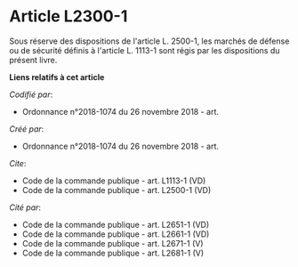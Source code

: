 # Article L2300-1

Sous réserve des dispositions de l'article L. 2500-1, les marchés de défense ou de sécurité définis à l'article L. 1113-1
sont régis par les dispositions du présent livre.

**Liens relatifs à cet article**

_Codifié par_:

  - Ordonnance n°2018-1074 du 26 novembre 2018 - art.

_Créé par_:

  - Ordonnance n°2018-1074 du 26 novembre 2018 - art.

_Cite_:

  - Code de la commande publique - art. L1113-1 (VD)
  - Code de la commande publique - art. L2500-1 (VD)

_Cité par_:

  - Code de la commande publique - art. L2651-1 (VD)
  - Code de la commande publique - art. L2661-1 (VD)
  - Code de la commande publique - art. L2671-1 (V)
  - Code de la commande publique - art. L2681-1 (V)
